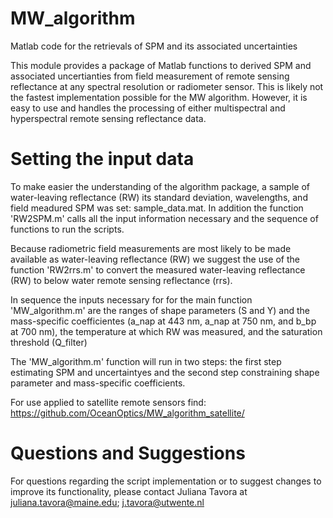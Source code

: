 # MW_algorithm
Matlab code for the retrievals of SPM and its associated uncertainties

This module provides a package of Matlab functions to derived SPM and associated uncertianties from field measurement of remote sensing reflectance at any spectral resolution or radiometer sensor. This is likely not the fastest implementation possible for the MW algorithm. However, it is easy to use and handles the processing of either multispectral and hyperspectral remote sensing reflectance data. 


# Setting the input data 

To make easier the understanding of the algorithm package, a sample of water-leaving reflectance (RW) its standard deviation, wavelengths, and  field meadured SPM was set: sample_data.mat. 
In addition the function 'RW2SPM.m' calls all the input information necessary and the sequence of functions to run the scripts.

Because radiometric field measurements are most likely to be made available as water-leaving reflectance (RW) we suggest the use of the function 'RW2rrs.m' to convert the measured water-leaving reflectance (RW) to below water remote sensing reflectance (rrs). 

In sequence the inputs necessary for for the main function 'MW_algorithm.m' are the ranges of shape parameters (S and Y) and the mass-specific coefficientes (a_nap at 443 nm, a_nap at 750 nm, and b_bp at 700 nm), the temperature at which RW was measured, and the saturation threshold (Q_filter)

The 'MW_algorithm.m' function will run in two steps: the first step estimating SPM and uncertaintyes and the second step constraining shape parameter and mass-specific coefficients.

For use applied to satellite remote sensors find: https://github.com/OceanOptics/MW_algorithm_satellite/

# Questions and Suggestions

For questions regarding the script implementation or to suggest changes to improve its functionality, please contact Juliana Tavora at juliana.tavora@maine.edu; j.tavora@utwente.nl
